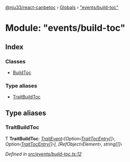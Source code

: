 [@nju33/react-canbetoc](../README.md) › [Globals](../globals.md) › ["events/build-toc"](_events_build_toc_.md)

# Module: "events/build-toc"

## Index

### Classes

* [BuildToc](../classes/_events_build_toc_.buildtoc.md)

### Type aliases

* [TraitBuildToc](_events_build_toc_.md#traitbuildtoc)

## Type aliases

###  TraitBuildToc

Ƭ **TraitBuildToc**: *[TraitEvent](../interfaces/_events_event_.traitevent.md)‹[Option‹[TraitTocEntry](../interfaces/_entities_toc_entry_.traittocentry.md)[]›, Option‹[TraitTocEntry](../interfaces/_entities_toc_entry_.traittocentry.md)[]›], [RefObject‹Element›, string[]]›*

*Defined in [src/events/build-toc.ts:12](https://github.com/nju33/react-canbetoc/blob/1769b57/src/events/build-toc.ts#L12)*
